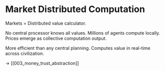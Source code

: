 # Market Distributed Computation

Markets = Distributed value calculator.

No central processor knows all values.
Millions of agents compute locally.
Prices emerge as collective computation output.

More efficient than any central planning.
Computes value in real-time across civilization.

→ [[003_money_trust_abstraction]]